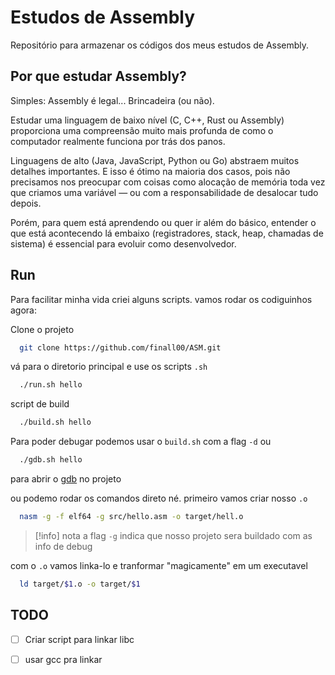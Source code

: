 # Estudos de Assembly

Repositório para armazenar os códigos dos meus estudos de Assembly.

## Por que estudar Assembly?

Simples: Assembly é legal... Brincadeira (ou não).

Estudar uma linguagem de baixo nível  (C, C++, Rust ou Assembly) proporciona uma compreensão muito mais profunda de como o computador realmente funciona por trás dos panos.

Linguagens de alto (Java, JavaScript, Python ou Go) abstraem muitos detalhes importantes. E isso é ótimo na maioria dos casos, pois não precisamos nos preocupar com coisas como alocação de memória toda vez que criamos uma variável — ou com a responsabilidade de desalocar tudo depois.

Porém, para quem está aprendendo ou quer ir além do básico, entender o que está acontecendo lá embaixo (registradores, stack, heap, chamadas de sistema) é essencial para evoluir como desenvolvedor.


## Run

Para facilitar minha vida criei alguns scripts. vamos rodar os codiguinhos agora:

Clone o projeto

```bash
  git clone https://github.com/finall00/ASM.git
```

vá para o diretorio principal e use os scripts `.sh` 

```bash
  ./run.sh hello
```

script de build

```bash
  ./build.sh hello
```

Para poder debugar podemos usar o `build.sh` com a flag `-d` ou 

```bash
  ./gdb.sh hello
```

para abrir o [gdb](https://sourceware.org/gdb) no projeto

ou podemo rodar os comandos direto né. primeiro vamos criar nosso `.o`

```bash
  nasm -g -f elf64 -g src/hello.asm -o target/hell.o 
```

> [!info] nota
>  a flag `-g` indica que nosso projeto sera buildado com as info de debug

com o `.o` vamos linka-lo e tranformar "magicamente" em um executavel

```bash
  ld target/$1.o -o target/$1
```

## TODO

- [ ] Criar script para linkar libc
- [ ] usar gcc pra linkar


